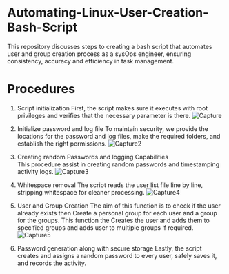 # Automating-Linux-User-Creation-Bash-Script
This repository discusses steps to creating a bash script that automates user and group creation process as a sysOps engineer, ensuring consistency, accuracy and efficiency in task management.

# Procedures
1. Script initialization
First, the script makes sure it executes with root privileges and verifies that the necessary parameter is there.
![Capture](https://github.com/Oluwaseunoyefule/Automating-Linux-User-Creation-Bash-Script/assets/94696105/1cb904c9-dd5a-4780-897a-02415a05d473)

2. Initialize password and log file
To maintain security, we provide the locations for the password and log files, make the required folders, and establish the right permissions. 
![Capture2](https://github.com/Oluwaseunoyefule/Automating-Linux-User-Creation-Bash-Script/assets/94696105/8b1c61da-959a-413a-a484-60f74766ddd3)

3. Creating random Passwords and logging Capabilities
This procedure assist in creating random passwords and timestamping activity logs.
![Capture3](https://github.com/Oluwaseunoyefule/Automating-Linux-User-Creation-Bash-Script/assets/94696105/e642cd88-a82e-4f1f-b1be-8c95ff665c38)

4. Whitespace removal
The script reads the user list file line by line, stripping whitespace for cleaner processing.
![Capture4](https://github.com/Oluwaseunoyefule/Automating-Linux-User-Creation-Bash-Script/assets/94696105/00c8527b-57c0-4e1e-91f7-8a92ac071f6a)

5. User and Group Creation
The aim of this function is to check if the user already exists then Create a personal group for each user and a group for the groups. This function the Creates the user and adds them to specified groups and adds user to multiple groups if required.
![Capture5](https://github.com/Oluwaseunoyefule/Automating-Linux-User-Creation-Bash-Script/assets/94696105/6fa273ce-0458-4838-beaa-5c4357752237)

6. Password generation along with secure storage
Lastly, the script creates and assigns a random password to every user, safely saves it, and records the activity.
